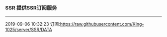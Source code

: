 ### SSR 提供SSR订阅服务
---
2019-09-06 10:32:23 订阅:https://raw.githubusercontent.com/King-1025/server/SSR/DATA
